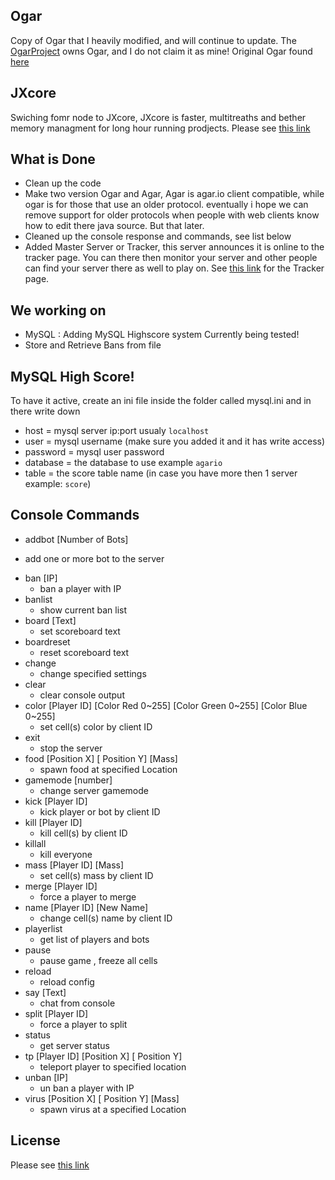 ## Ogar
Copy of Ogar that I heavily modified, and will continue to update. The [OgarProject](https://ogarproject.com) owns Ogar, and I do not claim it as mine! Original Ogar found [here](https://github.com/OgarProject/Ogar)

## JXcore
Swiching fomr node to JXcore, JXcore is faster, multitreaths and bether memory managment for long hour running prodjects. Please see [this link](https://github.com/jxcore/jxcore)

## What is Done
* Clean up the code
* Make two version Ogar and Agar, Agar is agar.io client compatible, while ogar is for those that use an older protocol. eventually i hope we can remove support for older protocols when people with web clients know how to edit there java source. But that later.
* Cleaned up the console response and commands, see list below
* Added Master Server or Tracker, this server announces it is online to the tracker page. You can there then monitor your server and other people can find your server there as well to play on. See [this link](http://ogar.mivabe.nl/master) for the Tracker page.

## We working on
* MySQL   : Adding MySQL Highscore system 
  Currently being tested!
* Store and Retrieve Bans from file

## MySQL High Score!
To have it active, create an ini file inside the folder called mysql.ini and in there write down 
* host = mysql server ip:port usualy `localhost`
* user = mysql username (make sure you added it and it has write access)
* password = mysql user password
* database = the database to use example `agario`
* table = the score table name (in case you have more then 1 server example: `score`)

## Console Commands
- addbot [Number of Bots] 
* add one or more bot to the server
- ban [IP]
  * ban a player with IP
- banlist
  * show current ban list
- board [Text]
  * set scoreboard text
- boardreset
  * reset scoreboard text
- change
  * change specified settings
- clear
  * clear console output
- color [Player ID] [Color Red 0~255] [Color Green 0~255] [Color Blue 0~255]
  * set cell(s) color by client ID
- exit
  * stop the server
- food [Position X] [ Position Y] [Mass]
  * spawn food at specified Location
- gamemode [number]
  * change server gamemode
- kick [Player ID]
  * kick player or bot by client ID
- kill [Player ID]
  * kill cell(s) by client ID
- killall
  * kill everyone
- mass [Player ID] [Mass]
  * set cell(s) mass by client ID
- merge [Player ID]
  * force a player to merge
- name [Player ID] [New Name]
  * change cell(s) name by client ID
- playerlist
  * get list of players and bots
- pause
  * pause game , freeze all cells
- reload
  * reload config
- say [Text]
  * chat from console
- split [Player ID]
  * force a player to split
- status
  * get server status
- tp [Player ID] [Position X] [ Position Y]
  * teleport player to specified location
- unban [IP]
  * un ban a player with IP
- virus [Position X] [ Position Y] [Mass]
  * spawn virus at a specified Location

## License
Please see [this link](https://github.com/JaraLowell/OgarServ/blob/OgarServer/LICENSE)
